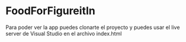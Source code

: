 # FoodForFigureitIn

Para poder ver la app puedes clonarte el proyecto y puedes usar el live server de Visual Studio en el archivo index.html
